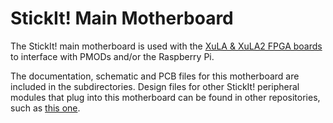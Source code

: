 StickIt! Main Motherboard
=================================================================

The StickIt! main motherboard is used with the 
[XuLA & XuLA2 FPGA boards](http://www.xess.com/store/fpga-boards/) to interface
with PMODs and/or the Raspberry Pi.

The documentation, schematic and PCB files for this motherboard are included in the subdirectories.
Design files for other StickIt! peripheral modules that plug into this motherboard can
be found in other repositories, such as [this one](https://github.com/xesscorp/StickIt).
